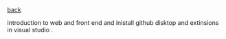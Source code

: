 [back](../README.md)

introduction to web and front end and inistall github disktop and extinsions in visual studio .